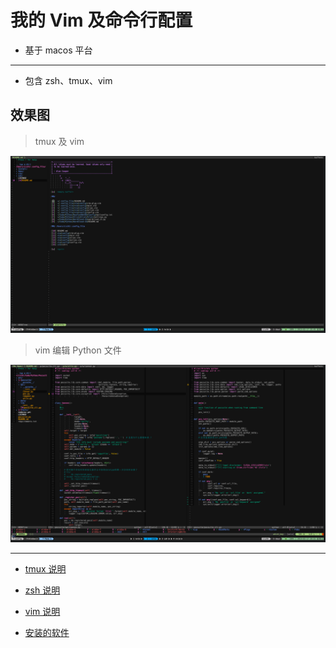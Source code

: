 # 我的 Vim 及命令行配置

* 基于 macos 平台

----

- 包含 zsh、tmux、vim

## 效果图

> tmux 及 vim

![image](./screenshot/tmux-vim-entry.png)


> vim 编辑 Python 文件

![image](./screenshot/vim-python.png)

----

- [tmux 说明](./tmux/README.md)

- [zsh 说明](./zsh/README.md)

- [vim 说明](./vim/README.md)

- [安装的软件](./install/README.md)
